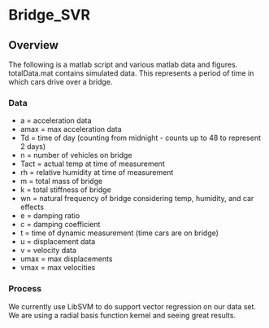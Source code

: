 # Bridge_SVR

## Overview

The following is a matlab script and various matlab data and figures.
totalData.mat contains simulated data. This represents a period of time in which cars drive over a bridge.

### Data

 - a = acceleration data
 - amax = max acceleration data
 - Td = time of day (counting from midnight - counts up to 48 to represent 2 days)
 - n = number of vehicles on bridge
 - Tact = actual temp at time of measurement
 - rh = relative humidity at time of measurement 
 - m = total mass of bridge
 - k = total stiffness of bridge
 - wn = natural frequency of bridge considering temp, humidity, and car effects
 - e = damping ratio
 - c = damping coefficient
 - t = time of dynamic measurement (time cars are on bridge)
 - u = displacement data
 - v = velocity data
 - umax = max displacements
 - vmax = max velocities
 
 ### Process
 
 We currently use LibSVM to do support vector regression on our data set. We are using a radial basis function kernel and seeing great results.
 
 
